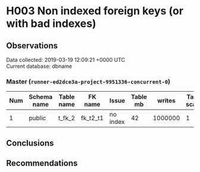 # H003 Non indexed foreign keys (or with bad indexes) #

## Observations ##
Data collected: 2019-03-19 12:09:21 +0000 UTC  
Current database: dbname  

### Master (`runner-ed2dce3a-project-9951336-concurrent-0`) ###


  

Num | Schema name | Table name | FK name | Issue | Table mb | writes | Table scans | Parent name | Parent mb | Parent writes | Cols list | Indexdef
----|-------------|------------|---------|-------|----------|--------|-------------|-------------|-----------|---------------|-----------|----------
1 |public |t_fk_2 |fk_t2_t1 |no index |42 |1000000 |1 |t_fk_1 |35 |1000001 |[t1_id] |<no value>




## Conclusions ##


## Recommendations ##


